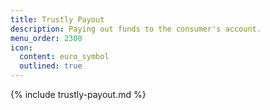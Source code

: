 ```yaml
---
title: Trustly Payout
description: Paying out funds to the consumer's account.
menu_order: 2300
icon:
  content: euro_symbol
  outlined: true
---
```


{% include trustly-payout.md %}
